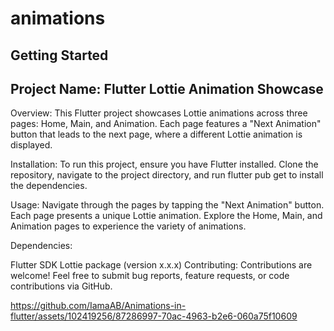 # animations


## Getting Started

## Project Name: Flutter Lottie Animation Showcase

Overview: This Flutter project showcases Lottie animations across three pages: Home, Main, and Animation. Each page features a "Next Animation" button that leads to the next page, where a different Lottie animation is displayed.

Installation: To run this project, ensure you have Flutter installed. Clone the repository, navigate to the project directory, and run flutter pub get to install the dependencies.

Usage: Navigate through the pages by tapping the "Next Animation" button. Each page presents a unique Lottie animation. Explore the Home, Main, and Animation pages to experience the variety of animations.

Dependencies:

Flutter SDK
Lottie package (version x.x.x)
Contributing: Contributions are welcome! Feel free to submit bug reports, feature requests, or code contributions via GitHub.


https://github.com/IamaAB/Animations-in-flutter/assets/102419256/87286997-70ac-4963-b2e6-060a75f10609

